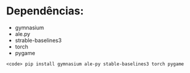 # Dependências:

* gymnasium
* ale.py
* strable-baselines3
* torch
* pygame

`<code> pip install gymnasium ale-py stable-baselines3 torch pygame `
